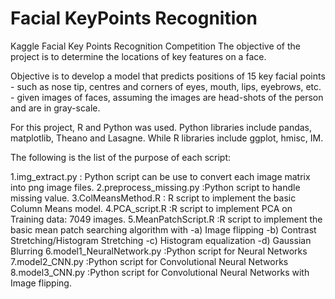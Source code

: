 # Facial KeyPoints Recognition
Kaggle Facial Key Points Recognition Competition 
The objective of the project is to determine the locations of key features on a face. 

Objective is to develop a model that predicts positions of 15 key facial points - such as nose tip, centres and corners of eyes, mouth, lips, eyebrows, etc. - given images of faces,
assuming the images are head-shots of the person and are in gray-scale. 

For this project, R and Python was used. Python libraries include pandas, matplotlib, Theano and Lasagne.
While R libraries include ggplot, hmisc, IM.

The following is the list of the purpose of each script:

1.img_extract.py : Python script can be use to convert each image matrix into png image files.
2.preprocess_missing.py :Python script to handle missing value.
3.ColMeansMethod.R : R script to implement the basic Column Means model.
4.PCA_script.R :R script to implement PCA on Training data: 7049 images.
5.MeanPatchScript.R :R script to implement the basic mean patch searching algorithm with
                      -a) Image flipping
                      -b) Contrast Stretching/Histogram Stretching
                      -c) Histogram equalization
                      -d) Gaussian Blurring
6.model1_NeuralNetwork.py :Python script for Neural Networks
7.model2_CNN.py :Python script for Convolutional Neural Networks
8.model3_CNN.py :Python script for Convolutional Neural Networks with Image flipping.
               
